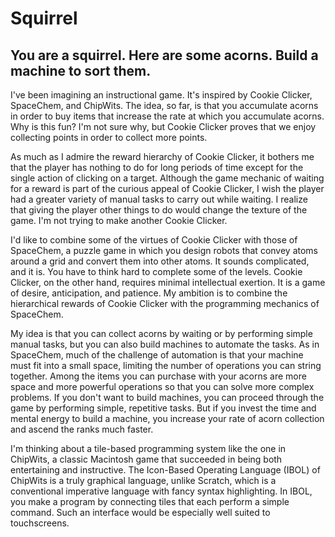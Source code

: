 # Squirrel

## You are a squirrel. Here are some acorns. Build a machine to sort them.

I've been imagining an instructional game. It's inspired by Cookie
Clicker, SpaceChem, and ChipWits. The idea, so far, is that you accumulate
acorns in order to buy items that increase the rate at which you
accumulate acorns. Why is this fun? I'm not sure why, but Cookie Clicker
proves that we enjoy collecting points in order to collect more points.

As much as I admire the reward hierarchy of Cookie Clicker, it bothers
me that the player has nothing to do for long periods of time except for
the single action of clicking on a target. Although the game mechanic of
waiting for a reward is part of the curious appeal of Cookie Clicker, I
wish the player had a greater variety of manual tasks to carry out while
waiting. I realize that giving the player other things to do would change
the texture of the game. I'm not trying to make another Cookie Clicker.

I'd like to combine some of the virtues of Cookie Clicker with those of
SpaceChem, a puzzle game in which you design robots that convey atoms
around a grid and convert them into other atoms. It sounds complicated,
and it is. You have to think hard to complete some of the levels. Cookie
Clicker, on the other hand, requires minimal intellectual exertion.
It is a game of desire, anticipation, and patience. My ambition is to
combine the hierarchical rewards of Cookie Clicker with the programming
mechanics of SpaceChem.

My idea is that you can collect acorns by waiting or by performing simple
manual tasks, but you can also build machines to automate the tasks. As
in SpaceChem, much of the challenge of automation is that your machine
must fit into a small space, limiting the number of operations you can
string together. Among the items you can purchase with your acorns are
more space and more powerful operations so that you can solve more complex
problems. If you don't want to build machines, you can proceed through
the game by performing simple, repetitive tasks. But if you invest the
time and mental energy to build a machine, you increase your rate of
acorn collection and ascend the ranks much faster.

I'm thinking about a tile-based programming system like the one
in ChipWits, a classic Macintosh game that succeeded in being both
entertaining and instructive. The Icon-Based Operating Language (IBOL)
of ChipWits is a truly graphical language, unlike Scratch, which is a
conventional imperative language with fancy syntax highlighting. In
IBOL, you make a program by connecting tiles that each perform a
simple command. Such an interface would be especially well suited to
touchscreens.

